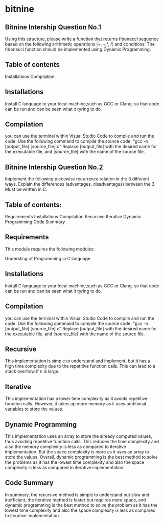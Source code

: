# bitnine
## Bitnine Intership Question No.1
Using this structure, please write a function that returns fibonacci sequence based on the following arithmetic operations (+, -,*, /) and conditions.
The fibonacci function should be implemented using Dynamic Programming.

## Table of contents
Installations
Compilation



## Installations
Install C language to your local machine,such as GCC or Clang. so that code can be run and can be seen what it tyring to do.

## Compilation
you can use the terminal within Visual Studio Code to compile and run the code.
Use the following command to compile the source code: "gcc -o [output_file] [source_file].c" 
Replace [output_file] with the desired name for the executable file, and [source_file] with the name of the source file. 




## Bitnine Intership Question No.2
Implement the following piecewise recurrence relation in the 3 different ways. 
Explain the differences (advantages, disadvantages) between the 3.
Must be written in C.

## Table of contents:
Requirements
Installations
Compilation
Recursive
Iterative
Dynamic Programming
Code Summary

## Requirements
This module requires the following modules:

Understing of Programming in C language

## Installations
Install C language to your local machine,such as GCC or Clang. so that code can be run and can be seen what it tyring to do.

## Compilation
you can use the terminal within Visual Studio Code to compile and run the code.
Use the following command to compile the source code: "gcc -o [output_file] [source_file].c" 
Replace [output_file] with the desired name for the executable file, and [source_file] with the name of the source file. 

## Recursive
This implementation is simple to understand and implement, but it has a high time complexity due to the repetitive function calls. 
This can lead to a stack overflow if n is large.

## Iterative
This implementation has a lower time complexity as it avoids repetitive function calls. 
However, it takes up more memory as it uses additional variables to store the values.

## Dynamic Programming
This implementation uses an array to store the already computed values, thus avoiding repetitive function calls. 
This reduces the time complexity and also the memory complexity is less as compared to iterative implementation. 
But the space complexity is more as it uses an array to store the values.
Overall, dynamic programming is the best method to solve the problems as it has the lowest time complexity and also the space complexity is less as compared to iterative implementation.

## Code Summary
In summary, the recursive method is simple to understand but slow and inefficient, the iterative method is faster but requires more space, and dynamic programming is the best method to solve the problem as it has the lowest time complexity and also the space complexity is less as compared to iterative implementation.

